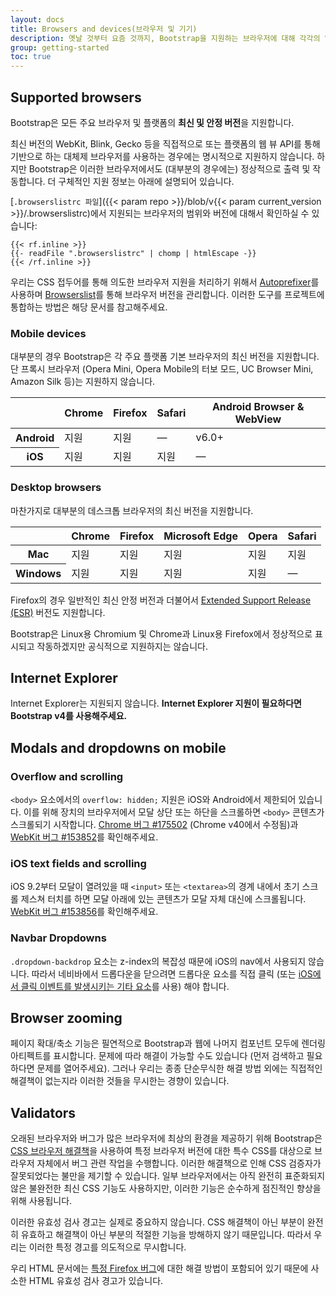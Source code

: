 ```yaml
---
layout: docs
title: Browsers and devices(브라우저 및 기기)
description: 옛날 것부터 요즘 것까지, Bootstrap을 지원하는 브라우저에 대해 각각의 알려진 특성과 버그에 대해서 알아보세요.
group: getting-started
toc: true
---
```


## Supported browsers

Bootstrap은 모든 주요 브라우저 및 플랫폼의 **최신 및 안정 버전**을 지원합니다.

최신 버전의 WebKit, Blink, Gecko 등을 직접적으로 또는 플랫폼의 웹 뷰 API를 통해 기반으로 하는 대체제 브라우저를 사용하는 경우에는 명시적으로 지원하지 않습니다. 하지만 Bootstrap은 이러한 브라우저에서도 (대부분의 경우에는) 정상적으로 출력 및 작동합니다. 더 구체적인 지원 정보는 아래에 설명되어 있습니다.

[`.browserslistrc 파일`]({{< param repo >}}/blob/v{{< param current_version >}}/.browserslistrc)에서 지원되는 브라우저의 범위와 버전에 대해서 확인하실 수 있습니다:

```text
{{< rf.inline >}}
{{- readFile ".browserslistrc" | chomp | htmlEscape -}}
{{< /rf.inline >}}
```

우리는 CSS 접두어를 통해 의도한 브라우저 지원을 처리하기 위해서 [Autoprefixer](https://github.com/postcss/autoprefixer)를 사용하며 [Browserslist](https://github.com/browserslist/browserslist)를 통해 브라우저 버전을 관리합니다. 이러한 도구를 프로젝트에 통합하는 방법은 해당 문서를 참고해주세요.

### Mobile devices

대부분의 경우 Bootstrap은 각 주요 플랫폼 기본 브라우저의 최신 버전을 지원합니다. 단 프록시 브라우저 (Opera Mini, Opera Mobile의 터보 모드, UC Browser Mini, Amazon Silk 등)는 지원하지 않습니다.

<table class="table">
  <thead>
    <tr>
      <th scope="col"></th>
      <th scope="col">Chrome</th>
      <th scope="col">Firefox</th>
      <th scope="col">Safari</th>
      <th scope="col">Android Browser &amp; WebView</th>
    </tr>
  </thead>
  <tbody>
    <tr>
      <th scope="row">Android</th>
      <td>지원</td>
      <td>지원</td>
      <td class="text-muted">&mdash;</td>
      <td>v6.0+</td>
    </tr>
    <tr>
      <th scope="row">iOS</th>
      <td>지원</td>
      <td>지원</td>
      <td>지원</td>
      <td class="text-muted">&mdash;</td>
    </tr>
  </tbody>
</table>

### Desktop browsers

마찬가지로 대부분의 데스크톱 브라우저의 최신 버전을 지원합니다.

<table class="table">
  <thead>
    <tr>
      <th scope="col"></th>
      <th scope="col">Chrome</th>
      <th scope="col">Firefox</th>
      <th scope="col">Microsoft Edge</th>
      <th scope="col">Opera</th>
      <th scope="col">Safari</th>
    </tr>
  </thead>
  <tbody>
    <tr>
      <th scope="row">Mac</th>
      <td>지원</td>
      <td>지원</td>
      <td>지원</td>
      <td>지원</td>
      <td>지원</td>
    </tr>
    <tr>
      <th scope="row">Windows</th>
      <td>지원</td>
      <td>지원</td>
      <td>지원</td>
      <td>지원</td>
      <td class="text-muted">&mdash;</td>
    </tr>
  </tbody>
</table>

Firefox의 경우 일반적인 최신 안정 버전과 더불어서 [Extended Support Release (ESR)](https://www.mozilla.org/en-US/firefox/enterprise/) 버전도 지원합니다.

Bootstrap은 Linux용 Chromium 및 Chrome과 Linux용 Firefox에서 정상적으로 표시되고 작동하겠지만 공식적으로 지원하지는 않습니다.

## Internet Explorer

Internet Explorer는 지원되지 않습니다. **Internet Explorer 지원이 필요하다면 Bootstrap v4를 사용해주세요.**

## Modals and dropdowns on mobile

### Overflow and scrolling

`<body>` 요소에서의 `overflow: hidden;` 지원은 iOS와 Android에서 제한되어 있습니다. 이를 위해 장치의 브라우저에서 모달 상단 또는 하단을 스크롤하면 `<body>` 콘텐츠가 스크롤되기 시작합니다. [Chrome 버그 #175502](https://bugs.chromium.org/p/chromium/issues/detail?id=175502) (Chrome v40에서 수정됨)과 [WebKit 버그 #153852](https://bugs.webkit.org/show_bug.cgi?id=153852)를 확인해주세요.

### iOS text fields and scrolling

iOS 9.2부터 모달이 열려있을 때 `<input>` 또는 `<textarea>`의 경계 내에서 초기 스크롤 제스쳐 터치를 하면 모달 아래에 있는 콘텐츠가 모달 자체 대신에 스크롤됩니다. [WebKit 버그 #153856](https://bugs.webkit.org/show_bug.cgi?id=153856)를 확인해주세요.

### Navbar Dropdowns

`.dropdown-backdrop` 요소는 z-index의 복잡성 때문에 iOS의 nav에서 사용되지 않습니다. 따라서 네비바에서 드롭다운을 닫으려면 드롭다운 요소를 직접 클릭 (또는 [iOS에서 클릭 이벤트를 발생시키는 기타 요소](https://developer.mozilla.org/en-US/docs/Web/API/Element/click_event#Safari_Mobile)를 사용) 해야 합니다.

## Browser zooming

페이지 확대/축소 기능은 필연적으로 Bootstrap과 웹에 나머지 컴포넌트 모두에 렌더링 아티펙트를 표시합니다. 문제에 따라 해결이 가능할 수도 있습니다 (먼저 검색하고 필요하다면 문제를 열어주세요). 그러나 우리는 종종 단순무식한 해결 방법 외에는 직접적인 해결책이 없는지라 이러한 것들을 무시한는 경향이 있습니다.

## Validators

오래된 브라우저와 버그가 많은 브라우저에 최상의 환경을 제공하기 위해 Bootstrap은 [CSS 브라우저 해결책](http://browserhacks.com/)을 사용하여 특정 브라우저 버전에 대한 특수 CSS를 대상으로 브라우저 자체에서 버그 관련 작업을 수행합니다. 이러한 해결책으로 인해 CSS 검증자가 잘못되었다는 불만을 제기할 수 있습니다. 일부 브라우저에서는 아직 완전히 표준화되지 않은 불완전한 최신 CSS 기능도 사용하지만, 이러한 기능은 순수하게 점진적인 향상을 위해 사용됩니다.

이러한 유효성 검사 경고는 실제로 중요하지 않습니다. CSS 해결책이 아닌 부분이 완전히 유효하고 해결책이 아닌 부분의 적절한 기능을 방해하지 않기 때문입니다. 따라서 우리는 이러한 특정 경고를 의도적으로 무시합니다.

우리 HTML 문서에는 [특정 Firefox 버그](https://bugzilla.mozilla.org/show_bug.cgi?id=654072)에 대한 해결 방법이 포함되어 있기 때문에 사소한 HTML 유효성 검사 경고가 있습니다.
